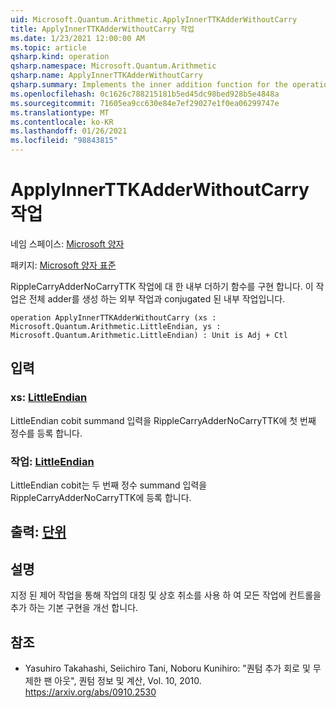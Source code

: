 ```yaml
---
uid: Microsoft.Quantum.Arithmetic.ApplyInnerTTKAdderWithoutCarry
title: ApplyInnerTTKAdderWithoutCarry 작업
ms.date: 1/23/2021 12:00:00 AM
ms.topic: article
qsharp.kind: operation
qsharp.namespace: Microsoft.Quantum.Arithmetic
qsharp.name: ApplyInnerTTKAdderWithoutCarry
qsharp.summary: Implements the inner addition function for the operation RippleCarryAdderNoCarryTTK. This is the inner operation that is conjugated with the outer operation to construct the full adder.
ms.openlocfilehash: 0c1626c788215181b5ed45dc98bed928b5e4848a
ms.sourcegitcommit: 71605ea9cc630e84e7ef29027e1f0ea06299747e
ms.translationtype: MT
ms.contentlocale: ko-KR
ms.lasthandoff: 01/26/2021
ms.locfileid: "98843815"
---
```

# <a name="applyinnerttkadderwithoutcarry-operation"></a>ApplyInnerTTKAdderWithoutCarry 작업

네임 스페이스: [Microsoft 양자](xref:Microsoft.Quantum.Arithmetic)

패키지: [Microsoft 양자 표준](https://nuget.org/packages/Microsoft.Quantum.Standard)


RippleCarryAdderNoCarryTTK 작업에 대 한 내부 더하기 함수를 구현 합니다. 이 작업은 전체 adder를 생성 하는 외부 작업과 conjugated 된 내부 작업입니다.

```qsharp
operation ApplyInnerTTKAdderWithoutCarry (xs : Microsoft.Quantum.Arithmetic.LittleEndian, ys : Microsoft.Quantum.Arithmetic.LittleEndian) : Unit is Adj + Ctl
```


## <a name="input"></a>입력

### <a name="xs--littleendian"></a>xs: [LittleEndian](xref:Microsoft.Quantum.Arithmetic.LittleEndian)

LittleEndian cobit summand 입력을 RippleCarryAdderNoCarryTTK에 첫 번째 정수를 등록 합니다.


### <a name="ys--littleendian"></a>작업: [LittleEndian](xref:Microsoft.Quantum.Arithmetic.LittleEndian)

LittleEndian cobit는 두 번째 정수 summand 입력을 RippleCarryAdderNoCarryTTK에 등록 합니다.



## <a name="output--unit"></a>출력: [단위](xref:microsoft.quantum.lang-ref.unit)



## <a name="remarks"></a>설명

지정 된 제어 작업을 통해 작업의 대칭 및 상호 취소를 사용 하 여 모든 작업에 컨트롤을 추가 하는 기본 구현을 개선 합니다.

## <a name="references"></a>참조

- Yasuhiro Takahashi, Seiichiro Tani, Noboru Kunihiro: "퀀텀 추가 회로 및 무제한 팬 아웃", 퀀텀 정보 및 계산, Vol. 10, 2010.
  https://arxiv.org/abs/0910.2530